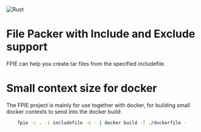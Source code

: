 ![Rust](https://github.com/hklsiteimprove/FPIE/workflows/Rust/badge.svg?branch=master)
# File Packer with Include and Exclude support
FPIE can help you create tar files from the specified includefile.

# Small context size for docker
The FPIE project is mainly for use together with docker, for building small docker contexts to send into the docker build:

```bash
    fpie -c . -i includefile -o - | docker build -f ./dockerfile -
```

